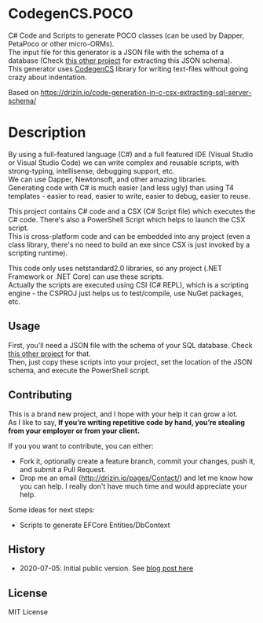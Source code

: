 # CodegenCS.POCO
C# Code and Scripts to generate POCO classes (can be used by Dapper, PetaPoco or other micro-ORMs).  
The input file for this generator is a JSON file with the schema of a database (Check [this other project](https://github.com/Drizin/CodegenCS/blob/master/src/CodegenCS.DbSchema) for extracting this JSON schema).  
This generator uses [CodegenCS](https://github.com/Drizin/CodegenCS) library for writing text-files without going crazy about indentation.  

Based on https://drizin.io/code-generation-in-c-csx-extracting-sql-server-schema/

# Description

By using a full-featured language (C#) and a full featured IDE (Visual Studio or Visual Studio Code) we can write complex and reusable scripts, with strong-typing, intellisense, debugging support, etc.  
We can use Dapper, Newtonsoft, and other amazing libraries.  
Generating code with C# is much easier (and less ugly) than using T4 templates - easier to read, easier to write, easier to debug, easier to reuse.  

This project contains C# code and a CSX (C# Script file) which executes the C# code. There's also a PowerShell Script which helps to launch the CSX script.  
This is cross-platform code and can be embedded into any project (even a class library, there's no need to build an exe since CSX is just invoked by a scripting runtime).  

This code only uses netstandard2.0 libraries, so any project (.NET Framework or .NET Core) can use these scripts.  
Actually the scripts are executed using CSI (C# REPL), which is a scripting engine - the CSPROJ just helps us to test/compile, use NuGet packages, etc.  

## Usage
First, you'll need a JSON file with the schema of your SQL database. Check [this other project](https://github.com/Drizin/CodegenCS/blob/master/src/CodegenCS.DbSchema) for that.  
Then, just copy these scripts into your project, set the location of the JSON schema, and execute the PowerShell script.  

## Contributing
This is a brand new project, and I hope with your help it can grow a lot.  
As I like to say, **If you’re writing repetitive code by hand, you’re stealing from your employer or from your client.**

If you you want to contribute, you can either:
- Fork it, optionally create a feature branch, commit your changes, push it, and submit a Pull Request.
- Drop me an email (http://drizin.io/pages/Contact/) and let me know how you can help. I really don't have much time and would appreciate your help.

Some ideas for next steps:
- Scripts to generate EFCore Entities/DbContext


## History
- 2020-07-05: Initial public version. See [blog post here](https://drizin.io/code-generation-in-c-csx-extracting-sql-server-schema/)

## License
MIT License
